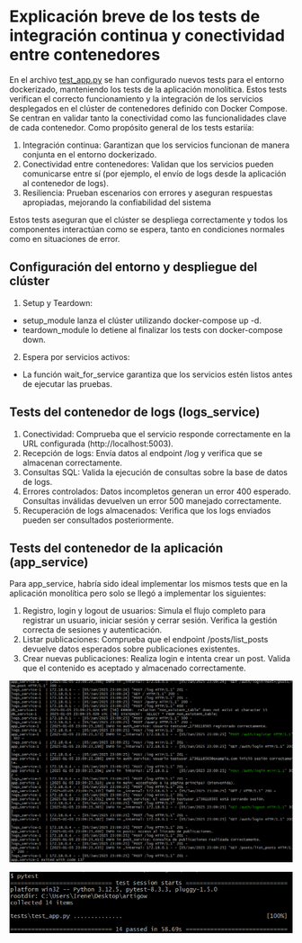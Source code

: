 # Explicación breve de los tests de integración continua y conectividad entre contenedores
En el archivo [test_app.py](../../tests/test_app.py) se han configurado nuevos tests para el entorno dockerizado, manteniendo los tests de la aplicación monolítica.
Estos tests verifican el correcto funcionamiento y la integración de los servicios desplegados en el clúster de contenedores definido con Docker Compose. Se centran en validar tanto la conectividad como las funcionalidades clave de cada contenedor.
Como propósito general de los tests estariía:
1. Integración continua: Garantizan que los servicios funcionan de manera conjunta en el entorno dockerizado.
2. Conectividad entre contenedores: Validan que los servicios pueden comunicarse entre sí (por ejemplo, el envío de logs desde la aplicación al contenedor de logs).
3. Resiliencia: Prueban escenarios con errores y aseguran respuestas apropiadas, mejorando la confiabilidad del sistema

Estos tests aseguran que el clúster se despliega correctamente y todos los componentes interactúan como se espera, tanto en condiciones normales como en situaciones de error.

## Configuración del entorno y despliegue del clúster
1. Setup y Teardown:
- setup_module lanza el clúster utilizando docker-compose up -d.
- teardown_module lo detiene al finalizar los tests con docker-compose down.
2. Espera por servicios activos:
- La función wait_for_service garantiza que los servicios estén listos antes de ejecutar las pruebas.

## Tests del contenedor de logs (logs_service)
1. Conectividad: Comprueba que el servicio responde correctamente en la URL configurada (http://localhost:5003).
2. Recepción de logs: Envía datos al endpoint /log y verifica que se almacenan correctamente.
3. Consultas SQL: Valida la ejecución de consultas sobre la base de datos de logs.
4. Errores controlados: Datos incompletos generan un error 400 esperado. Consultas inválidas devuelven un error 500 manejado correctamente.
5. Recuperación de logs almacenados: Verifica que los logs enviados pueden ser consultados posteriormente.

## Tests del contenedor de la aplicación (app_service)
Para app_service, habría sido ideal implementar los mismos tests que en la aplicación monolítica pero solo se llegó a implementar los siguientes:
1. Registro, login y logout de usuarios: Simula el flujo completo para registrar un usuario, iniciar sesión y cerrar sesión. Verifica la gestión correcta de sesiones y autenticación.
2. Listar publicaciones: Comprueba que el endpoint /posts/list_posts devuelve datos esperados sobre publicaciones existentes.
3. Crear nuevas publicaciones: Realiza login e intenta crear un post. Valida que el contenido es aceptado y almacenado correctamente.

![](imagenes/logspruebas.png)

![](imagenes/pytest.png)




